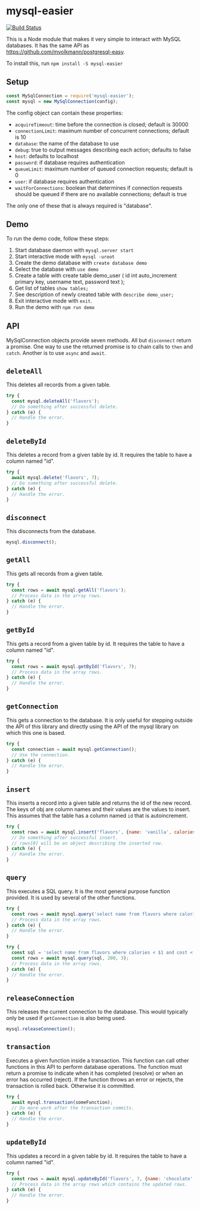 # mysql-easier

[![Build Status](https://secure.travis-ci.org/mvolkmann/mysql-easier.png)](http://travis-ci.org/mvolkmann/mysql-easier)

This is a Node module that makes it very simple
to interact with MySQL databases.
It has the same API as https://github.com/mvolkmann/postgresql-easy.

To install this, run `npm install -S mysql-easier`

## Setup

```js
const MySqlConnection = require('mysql-easier');
const mysql = new MySqlConnection(config);
```

The config object can contain these properties:
* `acquireTimeout`: time before the connection is closed; default is 30000
* `connectionLimit`: maximum number of concurrent connections; default is 10
* `database`: the name of the database to use
* `debug`: true to output messages describing each action; defaults to false
* `host`: defaults to localhost
* `password`: if database requires authentication
* `queueLimit`: maximum number of queued connection requests; default is 0
* `user`: if database requires authentication
* `waitForConnections`: boolean that determines if connection requests should be queued if there are no available connections; default is true

The only one of these that is always required is "database".

## Demo

To run the demo code, follow these steps:
1) Start database daemon with `mysql.server start`
2) Start interactive mode with `mysql -uroot`
3) Create the demo database with `create database demo`
4) Select the database with `use demo`
5) Create a table with
   create table demo_user (
     id int auto_increment primary key,
     username text,
     password text
   );
6) Get list of tables `show tables;`
7) See description of newly created table with `describe demo_user;`
8) Exit interactive mode with `exit`.
9) Run the demo with `npm run demo`

## API

MySqlConnection objects provide seven methods.
All but `disconnect` return a promise.
One way to use the returned promise is to chain calls to `then` and `catch`.
Another is to use `async` and `await`.

## `deleteAll`
This deletes all records from a given table.

```js
try {
  const mysql.deleteAll('flavors');
  // Do something after successful delete.
} catch (e) {
  // Handle the error.
}
```

## `deleteById`
This deletes a record from a given table by id.
It requires the table to have a column named "id".

```js
try {
  await mysql.delete('flavors', 7);
  // Do something after successful delete.
} catch (e) {
  // Handle the error.
}
```

## `disconnect`
This disconnects from the database.

```js
mysql.disconnect();
```

## `getAll`
This gets all records from a given table.

```js
try {
  const rows = await mysql.getAll('flavors');
  // Process data in the array rows.
} catch (e) {
  // Handle the error.
}
```

## `getById`
This gets a record from a given table by id.
It requires the table to have a column named "id".

```js
try {
  const rows = await mysql.getById('flavors', 7);
  // Process data in the array rows.
} catch (e) {
  // Handle the error.
}
```

## `getConnection`
This gets a connection to the database.
It is only useful for stepping outside the API
of this library and directly using the API of the mysql library on which this one is based.

```js
try {
  const connection = await mysql.getConnection();
  // Use the connection.
} catch (e) {
  // Handle the error.
}
```

## `insert`
This inserts a record into a given table
and returns the id of the new record.
The keys of obj are column names
and their values are the values to insert.
This assumes that the table has a column
named `id` that is autoincrement.

```js
try {
  const rows = await mysql.insert('flavors', {name: 'vanilla', calories: 100});
  // Do something after successful insert.
  // rows[0] will be an object describing the inserted row.
} catch (e) {
  // Handle the error.
}
```

## `query`
This executes a SQL query.
It is the most general purpose function provided.
It is used by several of the other functions.

```js
try {
  const rows = await mysql.query('select name from flavors where calories < 150');
  // Process data in the array rows.
} catch (e) {
  // Handle the error.
}

try {
  const sql = 'select name from flavors where calories < $1 and cost < $2';
  const rows = await mysql.query(sql, 200, 3);
  // Process data in the array rows.
} catch (e) {
  // Handle the error.
}
```

## `releaseConnection`
This releases the current connection to the database.
This would typically only be used if `getConnection`
is also being used.

```js
mysql.releaseConnection();
```

## `transaction`
Executes a given function inside a transaction.
This function can call other functions in this API
to perform database operations.
The function must return a promise to indicate
when it has completed (resolve)
or when an error has occurred (reject).
If the function throws an error or rejects,
the transaction is rolled back.
Otherwise it is committed.

```js
try {
  await mysql.transaction(someFunction);
  // Do more work after the transaction commits.
} catch (e) {
  // Handle the error.
}
```

## `updateById`
This updates a record in a given table by id.
It requires the table to have a column named "id".

```js
try {
  const rows = await mysql.updateById('flavors', 7, {name: 'chocolate', calories: 200});
  // Process data in the array rows which contains the updated rows.
} catch (e) {
  // Handle the error.
}
```
